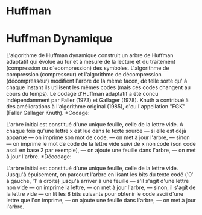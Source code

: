 # Huffman
# Huffman Dynamique
L'algorithme de Huffman dynamique construit un arbre de Huffman adaptatif qui évolue au fur et à mesure de la lecture et du traitement (compression ou d´ecompression) des symboles.
L'algorithme de compression (compresseur) et l'algorithme de décompression (décompresseur) modifient
l'arbre de la même facon, de telle sorte qu' à chaque instant ils utilisent les mêmes codes (mais ces codes
changent au cours du temps).
Le codage d'Huffman adaptatif a été concu indépendamment par Faller (1973) et Gallager (1978).
Knuth a contribué à des améliorations à l'algorithme original (1985), d'ou l'appellation "FGK" (Faller Gallager Knuth).
*Codage:

L'arbre initial est constitué d'une unique feuille, celle de la lettre vide. A
chaque fois qu'une lettre x est lue dans le texte source
— si elle est déjà apparue
— on imprime son mot de code,
— on met à jour l'arbre,
— sinon
— on imprime le mot de code de la lettre vide suivi de x non
codé (son code ascii en base 2 par exemple),
— on ajoute une feuille dans l'arbre,
— on met à jour l'arbre.
*Décodage:

L'arbre initial est constitué d'une unique feuille, celle de la lettre vide.
Jusqu'à épuisement, on parcourt l'arbre en lisant les bits du texte codé
('0' à gauche, '1' à droite) jusqu'à arriver à une feuille
— s'il s'agit d'une lettre non vide
— on imprime la lettre,
— on met à jour l'arbre,
— sinon, il s'agit de la lettre vide
— on lit les 8 bits suivants pour obtenir le code ascii d'une lettre
que l'on imprime,
— on ajoute une feuille dans l'arbre,
— on met à jour l'arbre.
